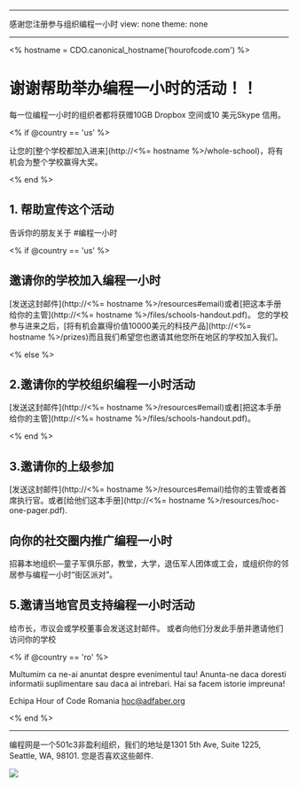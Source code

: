 * * *

感谢您注册参与组织编程一小时 view: none theme: none

* * *

<% hostname = CDO.canonical_hostname('hourofcode.com') %>

# 谢谢帮助举办编程一小时的活动！！

每一位编程一小时的组织者都将获赠10GB Dropbox 空间或10 美元Skype 信用。

<% if @country == 'us' %>

让您的[整个学校都加入进来](http://<%= hostname %>/whole-school)，将有机会为整个学校赢得大奖。

<% end %>

## 1. 帮助宣传这个活动

告诉你的朋友关于 #编程一小时

<% if @country == 'us' %>

## 邀请你的学校加入编程一小时

[发送这封邮件](http://<%= hostname %>/resources#email)或者[把这本手册给你的主管](http://<%= hostname %>/files/schools-handout.pdf)。 您的学校参与进来之后，[将有机会赢得价值10000美元的科技产品](http://<%= hostname %>/prizes)而且我们希望您也邀请其他您所在地区的学校加入我们。

<% else %>

## 2.邀请你的学校组织编程一小时活动

[发送这封邮件](http://<%= hostname %>/resources#email)或者[把这本手册给你的主管](http://<%= hostname %>/files/schools-handout.pdf)。

<% end %>

## 3.邀请你的上级参加

[发送这封邮件](http://<%= hostname %>/resources#email)给你的主管或者首席执行官。或者[给他们这本手册](http://<%= hostname %>/resources/hoc-one-pager.pdf).

## 向你的社交圈内推广编程一小时

招募本地组织—童子军俱乐部，教堂，大学，退伍军人团体或工会，或组织你的邻居参与编程一小时“街区派对”。

## 5.邀请当地官员支持编程一小时活动

给市长，市议会或学校董事会发送这封邮件。 或者向他们分发此手册并邀请他们访问你的学校</p> 

<% if @country == 'ro' %>

Multumim ca ne-ai anuntat despre evenimentul tau! Anunta-ne daca doresti informatii suplimentare sau daca ai intrebari. Hai sa facem istorie impreuna!

Echipa Hour of Code Romania hoc@adfaber.org

<% end %>

* * *

编程网是一个501c3非盈利组织，我们的地址是1301 5th Ave, Suite 1225, Seattle, WA, 98101. 您是否喜欢这些邮件.

![](<%= tracking_pixel %>)